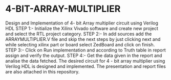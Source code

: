 # 4-BIT-ARRAY-MULTIPLIER
Design and Implementation of 4- bit Array multiplier circuit using Verilog HDL
STEP 1:- Initialize the Xilinx Vivado software and create new project and select the RTL project category.
STEP 2:- In add sources add the ARRAYMULTIPLIER.V file and skip the next steps by just clicking next and while selecting xilinx part or board select ZedBoard and click on finish.
STEP 3:- Click on Run implementation and according to Truth table in report assign and verify the output.
STEP 4:- Get the data given in the report and analise the data fetched.
The desired circuit for 4 - bit array multiplier using Verilog HDL is designed and implemented.
The presentation and report files are also attached in this repository.
